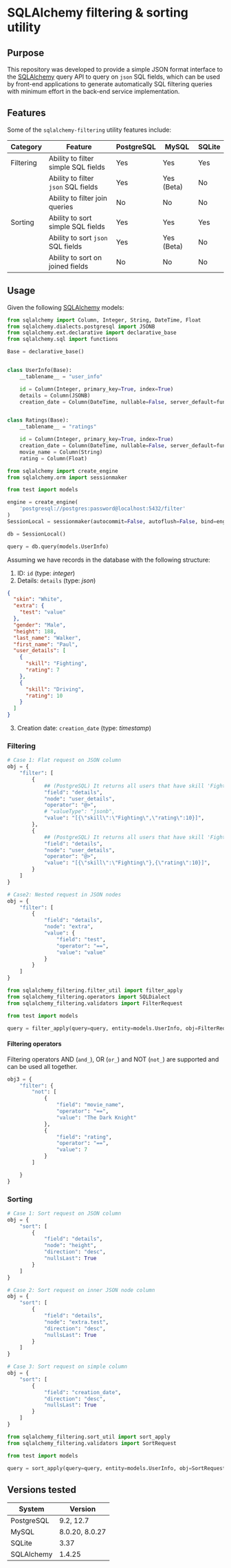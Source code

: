 # SQLAlchemy filtering & sorting utility

## Purpose

This repository was developed to provide a simple JSON format interface to the [SQLAlchemy](https://github.com/sqlalchemy/sqlalchemy)
query API to query on `json` SQL fields, which can be used by front-end applications to generate automatically SQL filtering queries
with minimum effort in the back-end service implementation.

## Features

Some of the `sqlalchemy-filtering` utility features include:

| Category  | Feature                             | PostgreSQL | MySQL      | SQLite |
|-----------|-------------------------------------|------------|------------|--------|
| Filtering | Ability to filter simple SQL fields | Yes        | Yes        | Yes    |
|           | Ability to filter `json` SQL fields | Yes        | Yes (Beta) | No     |
|           | Ability to filter join queries      | No         | No         | No     |
| Sorting   | Ability to sort simple SQL fields   | Yes        | Yes        | Yes    |
|           | Ability to sort `json` SQL fields   | Yes        | Yes (Beta) | No     |
|           | Ability to sort on joined fields    | No         | No         | No     |

## Usage

Given the following [SQLAlchemy](https://github.com/sqlalchemy/sqlalchemy) models:

```python
from sqlalchemy import Column, Integer, String, DateTime, Float
from sqlalchemy.dialects.postgresql import JSONB
from sqlalchemy.ext.declarative import declarative_base
from sqlalchemy.sql import functions

Base = declarative_base()


class UserInfo(Base):
    __tablename__ = "user_info"

    id = Column(Integer, primary_key=True, index=True)
    details = Column(JSONB)
    creation_date = Column(DateTime, nullable=False, server_default=functions.now())


class Ratings(Base):
    __tablename__ = "ratings"

    id = Column(Integer, primary_key=True, index=True)
    creation_date = Column(DateTime, nullable=False, server_default=functions.now())
    movie_name = Column(String)
    rating = Column(Float)
```

```python
from sqlalchemy import create_engine
from sqlalchemy.orm import sessionmaker

from test import models

engine = create_engine(
    'postgresql://postgres:password@localhost:5432/filter'
)
SessionLocal = sessionmaker(autocommit=False, autoflush=False, bind=engine)

db = SessionLocal()

query = db.query(models.UserInfo)
```

Assuming we have records in the database with the following structure:
1. ID: `id` (type: _integer_)
2. Details: `details` (type: _json_)
```json
{
  "skin": "White",
  "extra": {
    "test": "value"
  },
  "gender": "Male",
  "height": 188,
  "last_name": "Walker",
  "first_name": "Paul",
  "user_details": [
    {
      "skill": "Fighting",
      "rating": 7
    },
    {
      "skill": "Driving",
      "rating": 10
    }
  ]
}
```
3. Creation date: `creation_date` (type: _timestamp_)

### Filtering

```python
# Case 1: Flat request on JSON column
obj = {
    "filter": [
        {
            ## (PostgreSQL) It returns all users that have skill 'Fighting' with rating 10
            "field": "details",
            "node": "user_details",
            "operator": "@>",
            # "valueType": "jsonb",
            "value": "[{\"skill\":\"Fighting\",\"rating\":10}]",
        },
        {
            ## (PostgreSQL) It returns all users that have skill 'Fighting' and any rating (in any skill) with rating 10
            "field": "details",
            "node": "user_details",
            "operator": "@>",
            "value": "[{\"skill\":\"Fighting\"},{\"rating\":10}]",
        }
    ]
}
```

```python
# Case2: Nested request in JSON nodes
obj = {
    "filter": [
        {
            "field": "details",
            "node": "extra",
            "value": {
                "field": "test",
                "operator": "==",
                "value": "value"
            }
        }
    ]
}
```

```python
from sqlalchemy_filtering.filter_util import filter_apply
from sqlalchemy_filtering.operators import SQLDialect
from sqlalchemy_filtering.validators import FilterRequest

from test import models

query = filter_apply(query=query, entity=models.UserInfo, obj=FilterRequest(obj), dialect=SQLDialect.POSTGRESQL)
```

#### Filtering operators

Filtering operators AND (`and_`), OR (`or_`) and NOT (`not_`) are supported and can be used all together. 

```python
obj3 = {
    "filter": {
        "not": [
            {
                "field": "movie_name",
                "operator": "==",
                "value": "The Dark Knight"
            },
            {
                "field": "rating",
                "operator": "==",
                "value": 7
            }
        ]

    }
}
```

### Sorting

```python
# Case 1: Sort request on JSON column
obj = {
    "sort": [
        {
            "field": "details",
            "node": "height",
            "direction": "desc",
            "nullsLast": True
        }
    ]
}
```

```python
# Case 2: Sort request on inner JSON node column
obj = {
    "sort": [
        {
            "field": "details",
            "node": "extra.test",
            "direction": "desc",
            "nullsLast": True
        }
    ]
}
```

```python
# Case 3: Sort request on simple column
obj = {
    "sort": [
        {
            "field": "creation_date",
            "direction": "desc",
            "nullsLast": True
        }
    ]
}
```

```python
from sqlalchemy_filtering.sort_util import sort_apply
from sqlalchemy_filtering.validators import SortRequest

from test import models

query = sort_apply(query=query, entity=models.UserInfo, obj=SortRequest(obj))
```

## Versions tested

| System     | Version        |
|------------|----------------|
| PostgreSQL | 9.2, 12.7      |
| MySQL      | 8.0.20, 8.0.27 |
| SQLite     | 3.37           |
| SQLAlchemy | 1.4.25         |